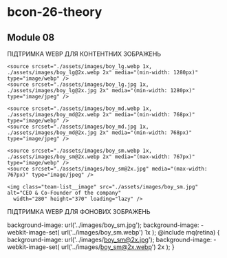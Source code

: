 # bcon-26-theory

## Module 08

ПІДТРИМКА WEBP ДЛЯ КОНТЕНТНИХ ЗОБРАЖЕНЬ

<picture>
    <source srcset="./assets/images/boy_xl.webp 1x, ./assets/images/boy_xl@2x.webp 2x" media="(min-width: 1536px)" type="image/webp" />
    <source srcset="./assets/images/boy_xl.jpg 1x, ./assets/images/boy_xl@2x.jpg 2x" media="(min-width: 1536px)" type="image/jpeg" />

    <source srcset="./assets/images/boy_lg.webp 1x, ./assets/images/boy_lg@2x.webp 2x" media="(min-width: 1280px)" type="image/webp" />
    <source srcset="./assets/images/boy_lg.jpg 1x, ./assets/images/boy_lg@2x.jpg 2x" media="(min-width: 1280px)" type="image/jpeg" />

    <source srcset="./assets/images/boy_md.webp 1x, ./assets/images/boy_md@2x.webp 2x" media="(min-width: 768px)" type="image/webp" />
    <source srcset="./assets/images/boy_md.jpg 1x, ./assets/images/boy_md@2x.jpg 2x" media="(min-width: 768px)" type="image/jpeg" />

    <source srcset="./assets/images/boy_sm.webp 1x, ./assets/images/boy_sm@2x.webp 2x" media="(max-width: 767px)" type="image/webp" />
    <source srcset="./assets/images/boy_sm@2x.jpg" media="(max-width: 767px)" type="image/jpeg" />

    <img class="team-list__image" src="./assets/images/boy_sm.jpg" alt="CEO & Co-Founder of the company"
      width="280" height="370" loading="lazy" />

</picture>

ПІДТРИМКА WEBP ДЛЯ ФОНОВИХ ЗОБРАЖЕНЬ

background-image: url('../images/boy_sm.jpg');
background-image: -webkit-image-set(
url('../images/boy_sm.webp') 1x
);
@include mq(retina) {
background-image: url('../images/boy_sm@2x.jpg');
background-image: -webkit-image-set(
url('../images/boy_sm@2x.webp') 2x
);
}

